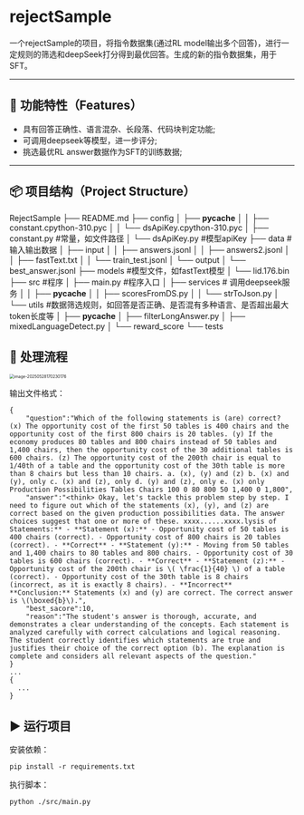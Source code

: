# rejectSample


  
一个rejectSample的项目，将指令数据集(通过RL model输出多个回答)，进行一定规则的筛选和deepSeek打分得到最优回答。生成的新的指令数据集，用于SFT。

---

## 🚀 功能特性（Features）

- 具有回答正确性、语言混杂、长段落、代码块判定功能;
- 可调用deepseek等模型，进一步评分;
- 挑选最优RL answer数据作为SFT的训练数据;

---

## 📦 项目结构（Project Structure）

RejectSample
├── README.md
├── config
│   ├── __pycache__
│   │   ├── constant.cpython-310.pyc
│   │   └── dsApiKey.cpython-310.pyc
│   ├── constant.py   #常量，如文件路径
│   └── dsApiKey.py  #模型apiKey
├── data     # 输入输出数据
│   ├── input
│   │   ├── answers.jsonl
│   │   ├── answers2.jsonl
│   │   ├── fastText.txt
│   │   └── train_test.jsonl
│   └── output
│       └── best_answer.jsonl
├── models  #模型文件，如fastText模型
│   └── lid.176.bin
├── src  #程序
│   ├── main.py   #程序入口
│   ├── services   # 调用deepseek服务
│   │   ├── __pycache__
│   │   ├── scoresFromDS.py
│   │   └── strToJson.py
│   └── utils    #数据筛选规则，如回答是否正确、是否混有多种语言、是否超出最大token长度等
│       ├── __pycache__
│       ├── filterLongAnswer.py
│       ├── mixedLanguageDetect.py
│       └── reward_score
└── tests

## 🧠 处理流程

<img src="https://shanyao13-bucket.oss-cn-beijing.aliyuncs.com/img/image-20250528170230176.png" alt="image-20250528170230176" style="zoom:50%;" />



输出文件格式：

```jsonl
{
    "question":"Which of the following statements is (are) correct? (x) The opportunity cost of the first 50 tables is 400 chairs and the opportunity cost of the first 800 chairs is 20 tables. (y) If the economy produces 80 tables and 800 chairs instead of 50 tables and 1,400 chairs, then the opportunity cost of the 30 additional tables is 600 chairs. (z) The opportunity cost of the 200th chair is equal to 1/40th of a table and the opportunity cost of the 30th table is more than 8 chairs but less than 10 chairs. a. (x), (y) and (z) b. (x) and (y), only c. (x) and (z), only d. (y) and (z), only e. (x) only Production Possibilities Tables Chairs 100 0 80 800 50 1,400 0 1,800",
    "answer":"<think> Okay, let's tackle this problem step by step. I need to figure out which of the statements (x), (y), and (z) are correct based on the given production possibilities data. The answer choices suggest that one or more of these. xxxx......xxxx.lysis of Statements:** - **Statement (x):** - Opportunity cost of 50 tables is 400 chairs (correct). - Opportunity cost of 800 chairs is 20 tables (correct). - **Correct** - **Statement (y):** - Moving from 50 tables and 1,400 chairs to 80 tables and 800 chairs. - Opportunity cost of 30 tables is 600 chairs (correct). - **Correct** - **Statement (z):** - Opportunity cost of the 200th chair is \( \frac{1}{40} \) of a table (correct). - Opportunity cost of the 30th table is 8 chairs (incorrect, as it is exactly 8 chairs). - **Incorrect** **Conclusion:** Statements (x) and (y) are correct. The correct answer is \(\boxed{b}\).",
    "best_sacore":10,
    "reason":"The student's answer is thorough, accurate, and demonstrates a clear understanding of the concepts. Each statement is analyzed carefully with correct calculations and logical reasoning. The student correctly identifies which statements are true and justifies their choice of the correct option (b). The explanation is complete and considers all relevant aspects of the question."
}
...
{
  ...
}
```



## ▶️ 运行项目

安装依赖：

```shell
pip install -r requirements.txt
```

执行脚本：

```shell
python ./src/main.py 
```

